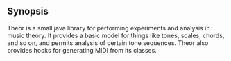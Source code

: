 ## Synopsis

Theor is a small java library for performing experiments and analysis in 
music theory.  It provides a basic model for things like tones, scales, chords,
and so on, and permits analysis of certain tone sequences.  Theor also provides
hooks for generating MIDI from its classes.


